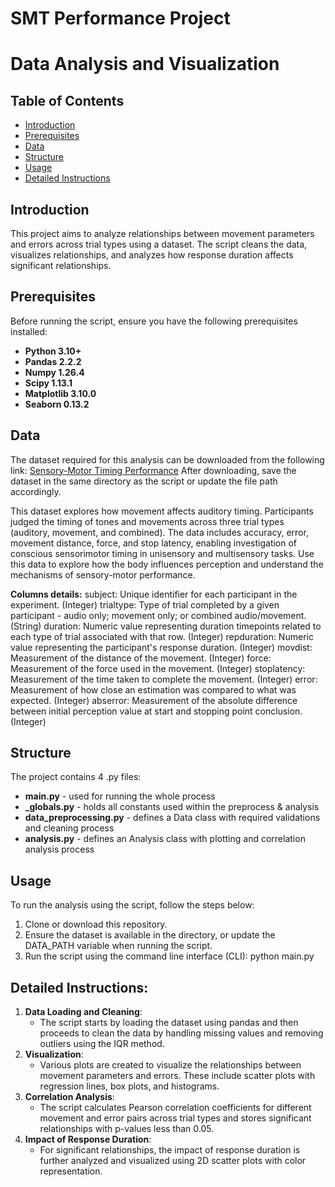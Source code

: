 
# SMT Performance Project
# Data Analysis and Visualization

## Table of Contents
- [Introduction](#introduction)
- [Prerequisites](#prerequisites)
- [Data](#data)
- [Structure](#structure)
- [Usage](#usage)
- [Detailed Instructions](#detailed-instructions)

## Introduction
This project aims to analyze relationships between movement parameters and errors across trial types using a dataset. The script cleans the data, visualizes relationships, and analyzes how response duration affects significant relationships.

## Prerequisites
Before running the script, ensure you have the following prerequisites installed:

- **Python 3.10+**
- **Pandas 2.2.2**
- **Numpy 1.26.4**
- **Scipy 1.13.1**
- **Matplotlib 3.10.0**
- **Seaborn 0.13.2**

## Data
The dataset required for this analysis can be downloaded from the following link:
[Sensory-Motor Timing Performance](https://www.kaggle.com/datasets/thedevastator/sensory-motor-timing-performance)
After downloading, save the dataset in the same directory as the script or update the file path accordingly.

This dataset explores how movement affects auditory timing. Participants judged the timing of tones and movements across three trial types (auditory, movement, and combined).  The data includes accuracy, error, movement distance, force, and stop latency, enabling investigation of conscious sensorimotor timing in unisensory and multisensory tasks.  Use this data to explore how the body influences perception and understand the mechanisms of sensory-motor performance.

**Columns details:**
subject: Unique identifier for each participant in the experiment. (Integer)
trialtype: Type of trial completed by a given participant - audio only; movement only; or combined audio/movement. (String)
duration: Numeric value representing duration timepoints related to each type of trial associated with that row. (Integer)
repduration: Numeric value representing the participant's response duration. (Integer)
movdist: Measurement of the distance of the movement. (Integer)
force: Measurement of the force used in the movement. (Integer)
stoplatency: Measurement of the time taken to complete the movement. (Integer)
error: Measurement of how close an estimation was compared to what was expected. (Integer)
abserror: Measurement of the absolute difference between initial perception value at start and stopping point conclusion. (Integer)

## Structure
The project contains 4 .py files:
- **main.py** - used for running the whole process
- **_globals.py** - holds all constants used within the preprocess & analysis
- **data_preprocessing.py** - defines a Data class with required validations and cleaning process
- **analysis.py** - defines an Analysis class with plotting and correlation analysis process


## Usage
To run the analysis using the script, follow the steps below:
1. Clone or download this repository.
2. Ensure the dataset is available in the directory, or update the DATA_PATH variable when running the script.
3. Run the script using the command line interface (CLI):
python main.py

## Detailed Instructions:
1. **Data Loading and Cleaning**:
    - The script starts by loading the dataset using pandas and then proceeds to clean the data by handling missing values and removing outliers using the IQR method.
2. **Visualization**:
    - Various plots are created to visualize the relationships between movement parameters and errors. These include scatter plots with regression lines, box plots, and histograms.
3. **Correlation Analysis**:
    - The script calculates Pearson correlation coefficients for different movement and error pairs across trial types and stores significant relationships with p-values less than 0.05.
4. **Impact of Response Duration**:
    - For significant relationships, the impact of response duration is further analyzed and visualized using 2D scatter plots with color representation.
